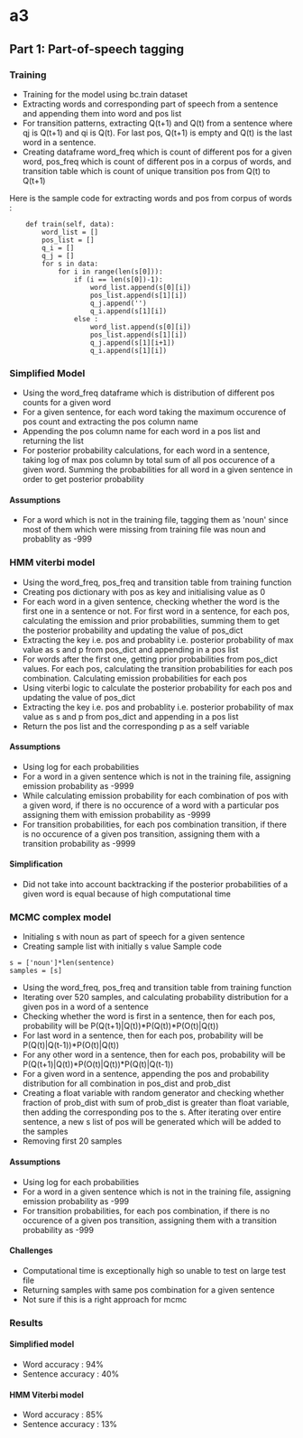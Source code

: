 # a3
## Part 1: Part-of-speech tagging

### Training
- Training for the model using bc.train dataset
- Extracting words and corresponding part of speech from a sentence and appending them into word and pos list
- For transition patterns, extracting Q(t+1) and Q(t) from a sentence where qj is Q(t+1) and qi is Q(t). For last pos, Q(t+1) is empty and Q(t) is the last word in a sentence.
- Creating dataframe word_freq which is count of different pos for a given word, pos_freq which is count of different pos in a corpus of words, and transition table which is count of unique transition pos from Q(t) to Q(t+1)

Here is the sample code for extracting words and pos from corpus of words :

```
    def train(self, data):
        word_list = []
        pos_list = []
        q_i = []
        q_j = [] 
        for s in data:
            for i in range(len(s[0])):
                if (i == len(s[0])-1):
                    word_list.append(s[0][i])
                    pos_list.append(s[1][i])
                    q_j.append('')
                    q_i.append(s[1][i])
                else :
                    word_list.append(s[0][i])
                    pos_list.append(s[1][i])
                    q_j.append(s[1][i+1])
                    q_i.append(s[1][i])
```

### Simplified Model
- Using the word_freq dataframe which is distribution of different pos counts for a given word
- For a given sentence, for each word taking the maximum occurence of pos count and extracting the pos column name
- Appending the pos column name for each word in a pos list and returning the list
- For posterior probability calculations, for each word in a sentence, taking log of max pos column by total sum of all pos occurence of a given word. Summing the probabilities for all word in a given sentence in order to get posterior probability

#### Assumptions
- For a word which is not in the training file, tagging them as 'noun' since most of them which were missing from training file was noun and probablity as -999

### HMM viterbi model
- Using the word_freq, pos_freq and transition table from training function
- Creating pos dictionary with pos as key and initialising value as 0
- For each word in a given sentence, checking whether the word is the first one in a sentence or not. For first word in a sentence, for each pos, calculating the emission and prior probabilities, summing them to get the posterior probability and updating the value of pos_dict
- Extracting the key i.e. pos and probablity i.e. posterior probability of max value as s and p from pos_dict and appending in a pos list
- For words after the first one, getting prior probabilities from pos_dict values. For each pos, calculating the transition probabilities for each pos combination. Calculating emission probabilities for each pos
- Using viterbi logic to calculate the posterior probability for each pos and updating the value of pos_dict
- Extracting the key i.e. pos and probablity i.e. posterior probability of max value as s and p from pos_dict and appending in a pos list
- Return the pos list and the corresponding p as a self variable

#### Assumptions
- Using log for each probabilities
- For a word in a given sentence which is not in the training file, assigning emission probability as -9999
- While calculating emission probability for each combination of pos with a given word, if there is no occurence of a word with a particular pos assigning them with emission probability as -9999
- For transition probabilities, for each pos combination transition, if there is no occurence of a given pos transition, assigning them with a transition probability as -9999

#### Simplification 
- Did not take into account backtracking if the posterior probabilities of a given word is equal because of high computational time

### MCMC complex model
- Initialing s with noun as part of speech for a given sentence
- Creating sample list with initially s value 
Sample code
```
s = ['noun']*len(sentence)
samples = [s]

```
- Using the word_freq, pos_freq and transition table from training function
- Iterating over 520 samples, and calculating probability distribution for a given pos in a word of a sentence
- Checking whether the word is first in a sentence, then for each pos, probability will be P(Q(t+1)|Q(t))*P(Q(t))*P(O(t)|Q(t))
- For last word in a sentence, then for each pos, probability will be P(Q(t)|Q(t-1))*P(O(t)|Q(t))
- For any other word in a sentence, then for each pos, probability will be P(Q(t+1)|Q(t))*P(O(t)|Q(t))*P(Q(t)|Q(t-1))
- For a given word in a sentence, appending the pos and probability distribution for all combination in pos_dist and prob_dist
- Creating a float variable with random generator and checking whether fraction of prob_dist with sum of prob_dist is greater than float variable, then adding the corresponding pos to the s. After iterating over entire sentence, a new s list of pos will be generated which will be added to the samples
- Removing first 20 samples

#### Assumptions
- Using log for each probabilities
- For a word in a given sentence which is not in the training file, assigning emission probability as -999
- For transition probabilities, for each pos combination, if there is no occurence of a given pos transition, assigning them with a transition probability as -999

#### Challenges
- Computational time is exceptionally high so unable to test on large test file
- Returning samples with same pos combination for a given sentence
- Not sure if this is a right approach for mcmc



### Results 
#### Simplified model
- Word accuracy     : 94%
- Sentence accuracy : 40%

#### HMM Viterbi model
- Word accuracy     : 85%
- Sentence accuracy : 13%